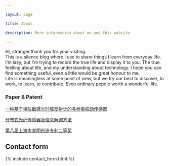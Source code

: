 ```yaml
---

layout: page

title: About

description: More information about me and this website.

---
```


Hi, stranger,thank you for your visiting.  
This is a silence blog where I use to share things I learn from everyday life. 
I‘m lazy, but I'm trying to record the true life and display it to you. The true feelling about life, and my understanding about technology.
I hope you can find something useful, even a little would be great honour to me.  
Life is meaningless at some point of view, but we try our best to discover, to work, to learn, to contribute.
Even ordinary pepole worth a wonderful life.

###  Paper & Patent 

[一种基于相位敏感光时域反射计的多参量振动传感器](http://www.cnki.com.cn/Article/CJFDTotal-JJZZ201208025.htm)

[分布式光纤传感器及信息解调方法](http://www.soopat.com/Patent/201210099835)

[第八届上海市发明创造专利二等奖](http://sh.eastday.com/m/20161219/u1ai10172274.html)


## Contact form


{% include contact_form.html %}

 
